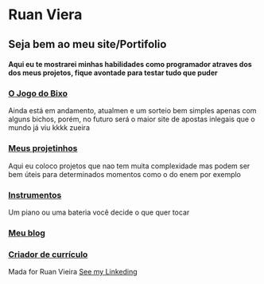 # Ruan Viera
  
## Seja bem ao meu site/Portifolio
#### Aqui eu te mostrarei minhas habilidades como programador atraves dos dos meus projetos, fique avontade para testar tudo que puder

### [O Jogo do Bixo](https://runnanc-137.github.io/WebSite-s/Jogo_Do_Bixo)

  Ainda está em andamento, atualmen e um sorteio bem simples apenas com alguns bichos, porém, no futuro será o maior site de apostas inlegais que o mundo já viu kkkk zueira  

### [Meus projetinhos](https://runnanc-137.github.io/WebSite-s/projetinhos)

<p>
  Aqui eu coloco projetos que nao tem muita complexidade mas podem ser bem úteis para determinados momentos como o do enem por exemplo
</p>

### [Instrumentos](https://runnanc-137.github.io/WebSite-s/Instrumentos)

Um piano ou uma bateria você decide o que quer tocar

### [Meu blog](https://runnanc-137.github.io/WebSite-s/My_Blog)

### [Criador de currículo](https://runnanc-137.github.io/WebSite-s/Criador_De_Curriculo)





Mada for Ruan Vieira [See my Linkeding](https://www.linkedin.com/ruan-viera-04a9ab1b9)
